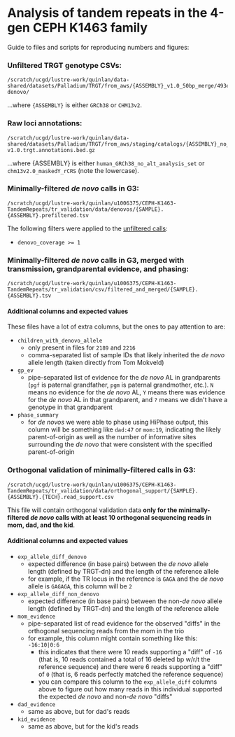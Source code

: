 # Analysis of tandem repeats in the 4-gen CEPH K1463 family

Guide to files and scripts for reproducing numbers and figures:


### Unfiltered TRGT genotype CSVs:

```
/scratch/ucgd/lustre-work/quinlan/data-shared/datasets/Palladium/TRGT/from_aws/{ASSEMBLY}_v1.0_50bp_merge/493ef25/trgt-denovo/
```

...where `{ASSEMBLY}` is either `GRCh38` or `CHM13v2`.

### Raw loci annotations:

```
/scratch/ucgd/lustre-work/quinlan/data-shared/datasets/Palladium/TRGT/from_aws/staging/catalogs/{ASSEMBLY}_no_alt_analysis_set.palladium-v1.0.trgt.annotations.bed.gz
```

...where {ASSEMBLY} is either `human_GRCh38_no_alt_analysis_set` or `chm13v2.0_maskedY_rCRS` (note the lowercase).

### Minimally-filtered *de novo* calls in G3:

```
/scratch/ucgd/lustre-work/quinlan/u1006375/CEPH-K1463-TandemRepeats/tr_validation/data/denovos/{SAMPLE}.{ASSEMBLY}.prefiltered.tsv
```

The following filters were applied to the [unfiltered calls](#unfiltered-trgt-genotype-csvs):

* `denovo_coverage >= 1`


### Minimally-filtered *de novo* calls in G3, merged with transmission, grandparental evidence, and phasing:

```
/scratch/ucgd/lustre-work/quinlan/u1006375/CEPH-K1463-TandemRepeats/tr_validation/csv/filtered_and_merged/{SAMPLE}.{ASSEMBLY}.tsv
```

#### Additional columns and expected values

These files have a lot of extra columns, but the ones to pay attention to are:

* `children_with_denovo_allele`
    * only present in files for `2189` and `2216`
    * comma-separated list of sample IDs that likely inherited the *de novo* allele length (taken directly from Tom Mokveld)
* `gp_ev`
    * pipe-separated list of evidence for the *de novo* AL in grandparents (`pgf` is paternal grandfather, `pgm` is paternal grandmother, etc.). `N` means no evidence for the *de novo* AL, `Y`  means there was evidence for the *de novo* AL in that grandparent, and `?` means we didn't have a genotype in that grandparent
* `phase_summary`
    * for *de novos* we were able to phase using HiPhase output, this column will be something like `dad:47` or `mom:19`, indicating the likely parent-of-origin as well as the number of informative sites surrounding the *de novo* that were consistent with the specified parent-of-origin

### Orthogonal validation of minimally-filtered calls in G3:

```
/scratch/ucgd/lustre-work/quinlan/u1006375/CEPH-K1463-TandemRepeats/tr_validation/data/orthogonal_support/{SAMPLE}.{ASSEMBLY}.{TECH}.read_support.csv
```

This file will contain orthogonal validation data **only for the minimally-filtered *de novo* calls with at least 10 orthogonal sequencing reads in mom, dad, and the kid**. 

#### Additional columns and expected values

* `exp_allele_diff_denovo`
    * expected difference (in base pairs) between the *de novo* allele length (defined by TRGT-dn) and the length of the reference allele
    * for example, if the TR locus in the reference is `GAGA` and the *de novo* allele is `GAGAGA`, this column will be `2`
* `exp_allele_diff_non_denovo`
    * expected difference (in base pairs) between the non-*de novo* allele length (defined by TRGT-dn) and the length of the reference allele
* `mom_evidence`
    * pipe-separated list of read evidence for the observed "diffs" in the orthogonal sequencing reads from the mom in the trio
    * for example, this column might contain something like this: `-16:10|0:6`
        * this indicates that there were 10 reads supporting a "diff" of `-16` (that is, 10 reads contained a total of 16 deleted bp w/r/t the reference sequence) and there were 6 reads supporting a "diff" of `0` (that is, 6 reads perfectly matched the reference sequence)
        * you can compare this column to the `exp_allele_diff` columns above to figure out how many reads in this individual supported the expected *de novo* and non-*de novo* "diffs"
* `dad_evidence`
    * same as above, but for dad's reads
* `kid_evidence`
    * same as above, but for the kid's reads




